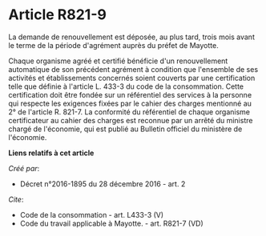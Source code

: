 # Article R821-9

La demande de renouvellement est déposée, au plus tard, trois mois avant le terme de la période d'agrément auprès du préfet
de Mayotte. 

Chaque organisme agréé et certifié bénéficie d'un renouvellement automatique de son précédent agrément à condition que
l'ensemble de ses activités et établissements concernés soient couverts par une certification telle que définie à l'article
L. 433-3 du code de la consommation. Cette certification doit être fondée sur un référentiel des services à la personne qui
respecte les exigences fixées par le cahier des charges mentionné au 2° de l'article R. 821-7. La conformité du référentiel
de chaque organisme certificateur au cahier des charges est reconnue par un arrêté du ministre chargé de l'économie, qui est
publié au Bulletin officiel du ministère de l'économie.

**Liens relatifs à cet article**

_Créé par_:

  - Décret n°2016-1895 du 28 décembre 2016 - art. 2

_Cite_:

  - Code de la consommation - art. L433-3 (V)
  - Code du travail applicable à Mayotte. - art. R821-7 (VD)
